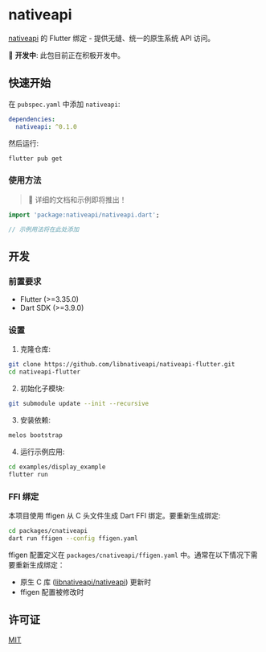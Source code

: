 # nativeapi

[nativeapi](https://github.com/libnativeapi/libnativeapi) 的 Flutter 绑定 - 提供无缝、统一的原生系统 API 访问。

🚧 **开发中**: 此包目前正在积极开发中。

## 快速开始

在 `pubspec.yaml` 中添加 `nativeapi`:

```yaml
dependencies:
  nativeapi: ^0.1.0
```

然后运行:

```bash
flutter pub get
```

### 使用方法

> 📖 详细的文档和示例即将推出！

```dart
import 'package:nativeapi/nativeapi.dart';

// 示例用法将在此处添加
```

## 开发

### 前置要求

- Flutter (>=3.35.0)
- Dart SDK (>=3.9.0)

### 设置

1. 克隆仓库:

```bash
git clone https://github.com/libnativeapi/nativeapi-flutter.git
cd nativeapi-flutter
```

2. 初始化子模块:

```bash
git submodule update --init --recursive
```

3. 安装依赖:

```bash
melos bootstrap
```

4. 运行示例应用:

```bash
cd examples/display_example
flutter run
```

### FFI 绑定

本项目使用 ffigen 从 C 头文件生成 Dart FFI 绑定。要重新生成绑定:

```bash
cd packages/cnativeapi
dart run ffigen --config ffigen.yaml
```

ffigen 配置定义在 `packages/cnativeapi/ffigen.yaml` 中。通常在以下情况下需要重新生成绑定：
- 原生 C 库 ([libnativeapi/nativeapi](https://github.com/libnativeapi/nativeapi)) 更新时
- ffigen 配置被修改时

## 许可证

[MIT](./LICENSE)
